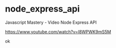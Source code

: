 # node_express_api
Javascript Mastery - Video Node Express API

https://www.youtube.com/watch?v=l8WPWK9mS5M

ok